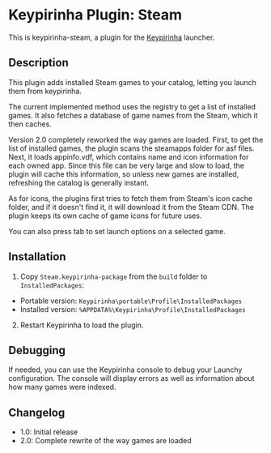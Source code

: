 # Keypirinha Plugin: Steam

This is keypirinha-steam, a plugin for the [Keypirinha](http://keypirinha.com) launcher.


## Description

This plugin adds installed Steam games to your catalog, letting you launch them from keypirinha.

The current implemented method uses the registry to get a list of installed games.
It also fetches a database of game names from the Steam, which it then caches.

Version 2.0 completely reworked the way games are loaded.
First, to get the list of installed games, the plugin scans the steamapps folder for asf files.
Next, it loads appinfo.vdf, which contains name and icon information for each owned app.
Since this file can be very large and slow to load, the plugin will cache this information,
so unless new games are installed, refreshing the catalog is generally instant.

As for icons, the plugins first tries to fetch them from Steam's icon cache folder,
and if it doesn't find it, it will download it from the Steam CDN. The plugin keeps
its own cache of game icons for future uses.

You can also press tab to set launch options on a selected game.


## Installation

1. Copy `Steam.keypirinha-package` from the `build` folder to `InstalledPackages`:
  * Portable version: `Keypirinha\portable\Profile\InstalledPackages`
  * Installed version: `%APPDATA%\Keypirinha\Profile\InstalledPackages`
2. Restart Keypirinha to load the plugin.


## Debugging

If needed, you can use the Keypirinha console to debug your Launchy configuration. The console will display errors as well as information about how many games were indexed.


## Changelog

- 1.0: Initial release
- 2.0: Complete rewrite of the way games are loaded